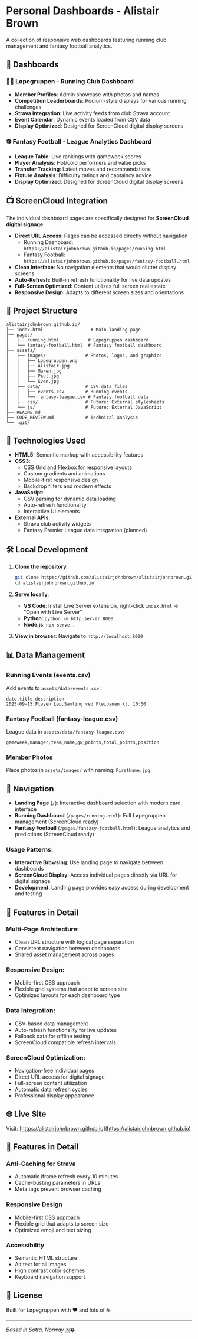# Personal Dashboards - Alistair Brown

A collection of responsive web dashboards featuring running club management and fantasy football analytics.

## 🌟 Dashboards

### 🏃‍♂️ **Løpegruppen** - Running Club Dashboard
- **Member Profiles**: Admin showcase with photos and names
- **Competition Leaderboards**: Podium-style displays for various running challenges
- **Strava Integration**: Live activity feeds from club Strava account
- **Event Calendar**: Dynamic events loaded from CSV data
- **Display Optimized**: Designed for ScreenCloud digital display screens

### ⚽ **Fantasy Football** - League Analytics Dashboard
- **League Table**: Live rankings with gameweek scores
- **Player Analysis**: Hot/cold performers and value picks
- **Transfer Tracking**: Latest moves and recommendations
- **Fixture Analysis**: Difficulty ratings and captaincy advice
- **Display Optimized**: Designed for ScreenCloud digital display screens

## 📺 ScreenCloud Integration

The individual dashboard pages are specifically designed for **ScreenCloud digital signage**:

- **Direct URL Access**: Pages can be accessed directly without navigation
  - Running Dashboard: `https://alistairjohnbrown.github.io/pages/running.html`
  - Fantasy Football: `https://alistairjohnbrown.github.io/pages/fantasy-football.html`
- **Clean Interface**: No navigation elements that would clutter display screens
- **Auto-Refresh**: Built-in refresh functionality for live data updates
- **Full-Screen Optimized**: Content utilizes full screen real estate
- **Responsive Design**: Adapts to different screen sizes and orientations

## 📁 Project Structure

```
alistairjohnbrown.github.io/
├── index.html                  # Main landing page
├── pages/
│   ├── running.html           # Løpegruppen dashboard
│   └── fantasy-football.html  # Fantasy football dashboard
├── assets/
│   ├── images/               # Photos, logos, and graphics
│   │   ├── Løpegruppen.png
│   │   ├── Alistair.jpg
│   │   ├── Maren.jpg
│   │   ├── Paul.jpg
│   │   └── Sven.jpg
│   ├── data/                 # CSV data files
│   │   ├── events.csv        # Running events
│   │   └── fantasy-league.csv # Fantasy football data
│   ├── css/                  # Future: External stylesheets
│   └── js/                   # Future: External JavaScript
├── README.md
├── CODE_REVIEW.md            # Technical analysis
└── .git/
```

## 🚀 Technologies Used

- **HTML5**: Semantic markup with accessibility features
- **CSS3**: 
  - CSS Grid and Flexbox for responsive layouts
  - Custom gradients and animations
  - Mobile-first responsive design
  - Backdrop filters and modern effects
- **JavaScript**: 
  - CSV parsing for dynamic data loading
  - Auto-refresh functionality
  - Interactive UI elements
- **External APIs**: 
  - Strava club activity widgets
  - Fantasy Premier League data integration (planned)

## 🛠️ Local Development

1. **Clone the repository**:
   ```bash
   git clone https://github.com/alistairjohnbrown/alistairjohnbrown.github.io.git
   cd alistairjohnbrown.github.io
   ```

2. **Serve locally**:
   - **VS Code**: Install Live Server extension, right-click `index.html` → "Open with Live Server"
   - **Python**: `python -m http.server 8000`
   - **Node.js**: `npx serve .`

3. **View in browser**: Navigate to `http://localhost:8000`

## 📊 Data Management

### Running Events (events.csv)
Add events to `assets/data/events.csv`:
```csv
date,title,description
2025-09-15,Fløyen Løp,Samling ved Fløibanen kl. 10:00
```

### Fantasy Football (fantasy-league.csv)
League data in `assets/data/fantasy-league.csv`:
```csv
gameweek,manager,team_name,gw_points,total_points,position
```

### Member Photos
Place photos in `assets/images/` with naming: `FirstName.jpg`

## 🎨 Navigation

- **Landing Page** (`/`): Interactive dashboard selection with modern card interface
- **Running Dashboard** (`/pages/running.html`): Full Løpegruppen management (ScreenCloud ready)
- **Fantasy Football** (`/pages/fantasy-football.html`): League analytics and predictions (ScreenCloud ready)

### Usage Patterns:
- **Interactive Browsing**: Use landing page to navigate between dashboards
- **ScreenCloud Display**: Access individual pages directly via URL for digital signage
- **Development**: Landing page provides easy access during development and testing

## 🔧 Features in Detail

### Multi-Page Architecture:
- Clean URL structure with logical page separation
- Consistent navigation between dashboards
- Shared asset management across pages

### Responsive Design:
- Mobile-first CSS approach
- Flexible grid systems that adapt to screen size
- Optimized layouts for each dashboard type

### Data Integration:
- CSV-based data management
- Auto-refresh functionality for live updates
- Fallback data for offline testing
- ScreenCloud compatible refresh intervals

### ScreenCloud Optimization:
- Navigation-free individual pages
- Direct URL access for digital signage
- Full-screen content utilization
- Automatic data refresh cycles
- Professional display appearance

## 🌐 Live Site

Visit: [https://alistairjohnbrown.github.io](https://alistairjohnbrown.github.io)

## 🔧 Features in Detail

### Anti-Caching for Strava
- Automatic iframe refresh every 10 minutes
- Cache-busting parameters in URLs
- Meta tags prevent browser caching

### Responsive Design
- Mobile-first CSS approach
- Flexible grid that adapts to screen size
- Optimized emoji and text sizing

### Accessibility
- Semantic HTML structure
- Alt text for all images
- High contrast color schemes
- Keyboard navigation support

## 📝 License

Built for Løpegruppen with ❤️ and lots of ☕

---

*Based in Sotra, Norway 🇳�*